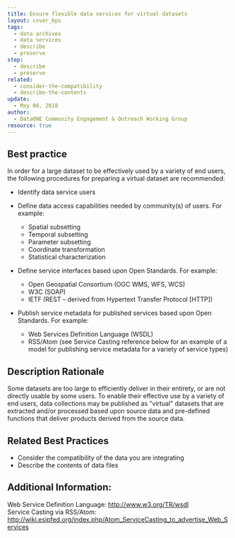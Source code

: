 ```yaml
---
title: Ensure flexible data services for virtual datasets
layout: cover_bps
tags:
  - data archives
  - data services
  - describe
  - preserve
step:
  - describe
  - preserve
related:
  - consider-the-compatibility
  - describe-the-contents
update:
  - May 08, 2018
author:
  - DataONE Community Engagement & Outreach Working Group
resource: true
---
```


## Best practice

In order for a large dataset to be effectively used by a variety of end users, the following procedures for preparing a virtual dataset are recommended:

- Identify data service users

- Define data access capabilities needed by community(s) of users. For example:
  - Spatial subsetting
  - Temporal subsetting
  - Parameter subsetting
  - Coordinate transformation
  - Statistical characterization

- Define service interfaces based upon Open Standards. For example:

  - Open Geospatial Consortium (OGC WMS, WFS, WCS)
  - W3C (SOAP)
  - IETF (REST – derived from Hypertext Transfer Protocol [HTTP])

- Publish service metadata for published services based upon Open Standards. For example:

  - Web Services Definition Language (WSDL)
  - RSS/Atom (see Service Casting reference below for an example of a model for publishing service metadata for a variety of service types)

## Description Rationale

Some datasets are too large to efficiently deliver in their entirety, or are not directly usable by some users. To enable their effective use by a variety of end users, data collections may be published as "virtual" datasets that are extracted and/or processed based upon source data and pre-defined functions that deliver products derived from the source data.

## Related Best Practices

- Consider the compatibility of the data you are integrating
- Describe the contents of data files

## Additional Information:

Web Service Definition Language: http://www.w3.org/TR/wsdl  
Service Casting via RSS/Atom: http://wiki.esipfed.org/index.php/Atom_ServiceCasting_to_advertise_Web_Services
